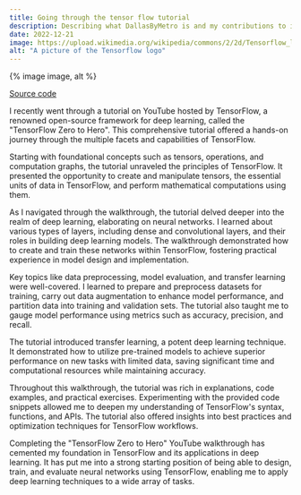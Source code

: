```yaml
---
title: Going through the tensor flow tutorial
description: Describing what DallasByMetro is and my contributions to it.
date: 2022-12-21
image: https://upload.wikimedia.org/wikipedia/commons/2/2d/Tensorflow_logo.svg
alt: "A picture of the Tensorflow logo"
---
```


<div class="image-container">
  {% image image, alt %}
</div>

[Source code](https://github.com/ZaneBartlett1/Zero-to-Hero-TF)

I recently went through a tutorial on YouTube hosted by TensorFlow, a renowned open-source framework for deep learning, called the "TensorFlow Zero to Hero". This comprehensive tutorial offered a hands-on journey through the multiple facets and capabilities of TensorFlow.

Starting with foundational concepts such as tensors, operations, and computation graphs, the tutorial unraveled the principles of TensorFlow. It presented the opportunity to create and manipulate tensors, the essential units of data in TensorFlow, and perform mathematical computations using them.

As I navigated through the walkthrough, the tutorial delved deeper into the realm of deep learning, elaborating on neural networks. I learned about various types of layers, including dense and convolutional layers, and their roles in building deep learning models. The walkthrough demonstrated how to create and train these networks within TensorFlow, fostering practical experience in model design and implementation.

Key topics like data preprocessing, model evaluation, and transfer learning were well-covered. I learned to prepare and preprocess datasets for training, carry out data augmentation to enhance model performance, and partition data into training and validation sets. The tutorial also taught me to gauge model performance using metrics such as accuracy, precision, and recall.

The tutorial introduced transfer learning, a potent deep learning technique. It demonstrated how to utilize pre-trained models to achieve superior performance on new tasks with limited data, saving significant time and computational resources while maintaining accuracy.

Throughout this walkthrough, the tutorial was rich in explanations, code examples, and practical exercises. Experimenting with the provided code snippets allowed me to deepen my understanding of TensorFlow's syntax, functions, and APIs. The tutorial also offered insights into best practices and optimization techniques for TensorFlow workflows.

Completing the "TensorFlow Zero to Hero" YouTube walkthrough has cemented my foundation in TensorFlow and its applications in deep learning. It has put me into a strong starting position of being able to design, train, and evaluate neural networks using TensorFlow, enabling me to apply deep learning techniques to a wide array of tasks.